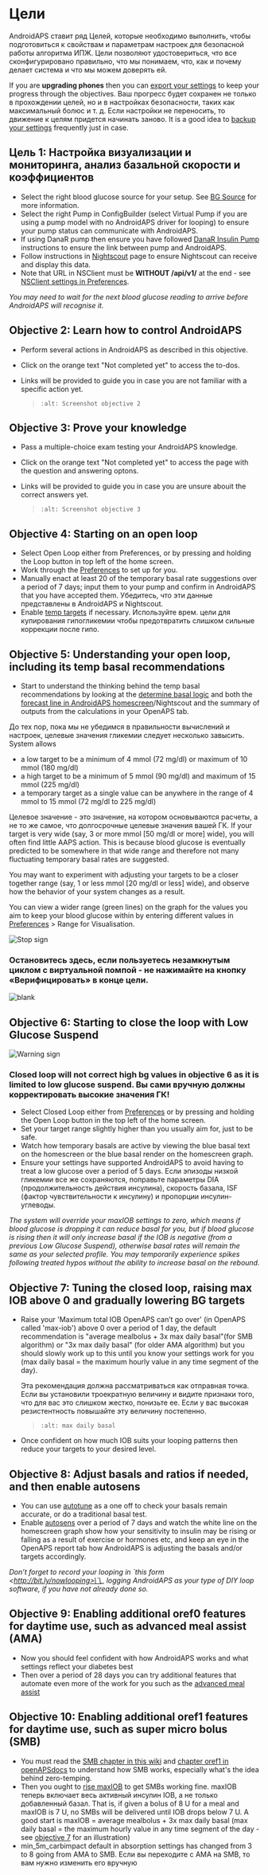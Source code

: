 # Цели

AndroidAPS ставит ряд Целей, которые необходимо выполнить, чтобы подготовиться к свойствам и параметрам настроек для безопасной работы алгоритма ИПЖ.  Цели позволяют удостовериться, что все сконфигурировано правильно, что мы понимаем, что, как и почему делает система и что мы можем доверять ей.

If you are **upgrading phones** then you can [export your settings](../Usage/ExportImportSettings.md) to keep your progress through the objectives. Ваш прогресс будет сохранен не только в прохождении целей, но и в настройках безопасности, таких как максимальный болюс и т. д.  Если настройки не переносить, то движение к целям придется начинать заново.  It is a good idea to [backup your settings](../Usage/ExportImportSettings.html) frequently just in case.

## Цель 1: Настройка визуализации и мониторинга, анализ базальной скорости и коэффициентов

- Select the right blood glucose source for your setup.  See [BG Source](../Configuration/BG-Source.md) for more information.
- Select the right Pump in ConfigBuilder (select Virtual Pump if you are using a pump model with no AndroidAPS driver for looping) to ensure your pump status can communicate with AndroidAPS.
- If using DanaR pump then ensure you have followed [DanaR Insulin Pump](../Configuration/DanaR-Insulin-Pump.md) instructions to ensure the link between pump and AndroidAPS.
- Follow instructions in [Nightscout](../Installing-AndroidAPS/Nightscout.md) page to ensure Nightscout can receive and display this data.
- Note that URL in NSClient must be **WITHOUT /api/v1/** at the end - see [NSClient settings in Preferences](../Configuration/Preferences#ns-client).

*You may need to wait for the next blood glucose reading to arrive before AndroidAPS will recognise it.*

## Objective 2: Learn how to control AndroidAPS

- Perform several actions in AndroidAPS as described in this objective.

- Click on the orange text "Not completed yet" to access the to-dos.

- Links will be provided to guide you in case you are not familiar with a specific action yet.

  > ```{image} ../images/Objective2_V2_5.png
  > :alt: Screenshot objective 2
  > ```

## Objective 3: Prove your knowledge

- Pass a multiple-choice exam testing your AndroidAPS knowledge.

- Click on the orange text "Not completed yet" to access the page with the question and answering optons.

- Links will be provided to guide you in case you are unsure abouit the correct answers yet.

  > ```{image} ../images/Objective3_V2_5.png
  > :alt: Screenshot objective 3
  > ```

## Objective 4: Starting on an open loop

- Select Open Loop either from Preferences, or by pressing and holding the Loop button in top left of the home screen.
- Work through the [Preferences](../Configuration/Preferences.md) to set up for you.
- Manually enact at least 20 of the temporary basal rate suggestions over a period of 7 days; input them to your pump and confirm in AndroidAPS that you have accepted them.  Убедитесь, что эти данные представлены в AndroidAPS и Nightscout.
- Enable [temp targets](../Usage/temptarget.md) if necessary. Используйте врем. цели для купирования гипогликемии чтобы предотвратить слишком сильные коррекции после гипо.

## Objective 5: Understanding your open loop, including its temp basal recommendations

- Start to understand the thinking behind the temp basal recommendations by looking at the [determine basal logic](https://openaps.readthedocs.io/en/latest/docs/While%20You%20Wait%20For%20Gear/Understand-determine-basal.html) and both the [forecast line in AndroidAPS homescreen](../Getting-Started/Screenshots#section-e)/Nightscout and the summary of outputs from the calculations in your OpenAPS tab.

До тех пор, пока мы не убедимся в правильности вычислений и настроек, целевые значения гликемии следует несколько завысить.  System allows

- a low target to be a minimum of 4 mmol (72 mg/dl) or maximum of 10 mmol (180 mg/dl)
- a high target to be a minimum of 5 mmol (90 mg/dl) and maximum of 15 mmol (225 mg/dl)
- a temporary target as a single value can be anywhere in the range of 4 mmol to 15 mmol (72 mg/dl to 225 mg/dl)

Целевое значение - это значение, на котором основываются расчеты, а не то же самое, что долгосрочные целевые значения вашей ГК.  If your target is very wide (say, 3 or more mmol \[50 mg/dl or more\] wide), you will often find little AAPS action. This is because blood glucose is eventually predicted to be somewhere in that wide range and therefore not many fluctuating temporary basal rates are suggested.

You may want to experiment with adjusting your targets to be a closer together range (say, 1 or less mmol \[20 mg/dl or less\] wide), and observe how the behavior of your system changes as a result.

You can view a wider range (green lines) on the graph for the values you aim to keep your blood glucose within by entering different values in [Preferences](../Configuration/Preferences.md) > Range for Visualisation.

![Stop sign](../images/sign_stop.png)

### Остановитесь здесь, если пользуетесь незамкнутым циклом с виртуальной помпой - не нажимайте на кнопку «Верифицировать» в конце цели.

![blank](../images/blank.png)

## Objective 6: Starting to close the loop with Low Glucose Suspend

![Warning sign](../images/sign_warning.png)

### Closed loop will not correct high bg values in objective 6 as it is limited to low glucose suspend. Вы сами вручную должны корректировать высокие значения ГК!

- Select Closed Loop either from [Preferences](../Configuration/Preferences.md) or by pressing and holding the Open Loop button in the top left of the home screen.
- Set your target range slightly higher than you usually aim for, just to be safe.
- Watch  how temporary basals are active by viewing the blue basal text on the homescreen or the blue basal render on the homescreen graph.
- Ensure your settings have supported AndroidAPS to avoid having to treat a low glucose over a period of 5 days.  Если эпизоды низкой гликемии все же сохраняются, поправьте параметры DIA (продолжительность действия инсулина), скорость базала, ISF (фактор чувствительности к инсулину) и пропорции инсулин-углеводы.

*The system will override your maxIOB settings to zero, which means if blood glucose is dropping it can reduce basal for you, but if blood glucose is rising then it will only increase basal if the IOB is negative (from a previous Low Glucose Suspend), otherwise basal rates will remain the same as your selected profile.  You may temporarily experience spikes following treated hypos without the ability to increase basal on the rebound.*

## Objective 7: Tuning the closed loop, raising max IOB above 0 and gradually lowering BG targets

- Raise your 'Maximum total IOB OpenAPS can’t go over' (in OpenAPS called 'max-iob') above 0 over a period of 1 day, the default recommendation is "average mealbolus + 3x max daily basal"(for SMB algorithm) or "3x max daily basal" (for older AMA algorithm) but you should slowly work up to this until you know your settings work for you (max daily basal = the maximum hourly value in any time segment of the day).

  Эта рекомендация должна рассматриваться как отправная точка. Если вы установили троекратную величину и видите признаки того, что для вас это слишком жестко, понизьте ее. Если у вас высокая резистентность повышайте эту величину постепенно.

  > ```{image} ../images/MaxDailyBasal2.png
  > :alt: max daily basal
  > ```

- Once confident on how much IOB suits your looping patterns then reduce your targets to your desired level.

## Objective 8: Adjust basals and ratios if needed, and then enable autosens

- You can use [autotune](https://openaps.readthedocs.io/en/latest/docs/Customize-Iterate/autotune.html) as a one off to check your basals remain accurate, or do a traditional basal test.
- Enable [autosens](../Usage/Open-APS-features.md) over a period of 7 days and watch the white line on the homescreen graph show how your sensitivity to insulin may be rising or falling as a result of exercise or hormones etc, and keep an eye in the OpenAPS report tab how AndroidAPS is adjusting the basals and/or targets accordingly.

*Don’t forget to record your looping in \`this form \<http://bit.ly/nowlooping>\`\_ logging AndroidAPS as your type of DIY loop software, if you have not already done so.*

## Objective 9: Enabling additional oref0 features for daytime use, such as advanced meal assist (AMA)

- Now you should feel confident with how AndroidAPS works and what settings reflect your diabetes best
- Then over a period of 28 days you can try additional features that automate even more of the work for you such as the [advanced meal assist](../Usage/Open-APS-features#advanced-meal-assist-ama)

## Objective 10: Enabling additional oref1 features for daytime use, such as super micro bolus (SMB)

- You must read the [SMB chapter in this wiki](../Usage/Open-APS-features#super-micro-bolus-smb) and [chapter oref1 in openAPSdocs](https://openaps.readthedocs.io/en/latest/docs/Customize-Iterate/oref1.html) to understand how SMB works, especially what's the idea behind zero-temping.
- Then you ought to [rise maxIOB](../Usage/Open-APS-features#maximum-total-iob-openaps-cant-go-over-openaps-max-iob) to get SMBs working fine. maxIOB теперь включает весь активный инсулин IOB, а не только добавленный базал. That is, if given a bolus of 8 U for a meal and maxIOB is 7 U, no SMBs will be delivered until IOB drops below 7 U. A good start is maxIOB = average mealbolus + 3x max daily basal (max daily basal = the maximum hourly value in any time segment of the day - see [objective 7](../Usage/Objectives2019.md#objective-7-tuning-the-closed-loop-raising-max-iob-above-0-and-gradually-lowering-bg-targets) for an illustration)
- min_5m_carbimpact default in absorption settings has changed from 3 to 8 going from AMA to SMB. Если вы переходите с AMA на SMB, то вам нужно изменить его вручную
